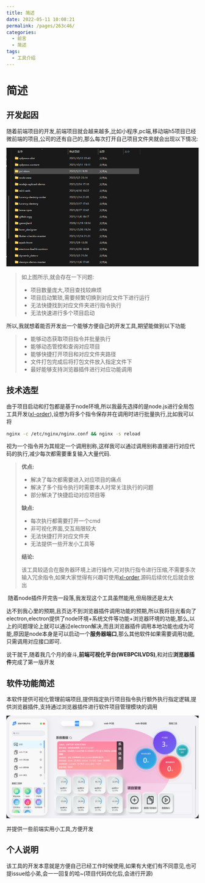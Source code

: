 ```yaml
---
title: 简述
date: 2022-05-11 10:08:21
permalink: /pages/263c46/
categories:
  - 前言
  - 简述
tags:
  - 工具介绍
---
```


# 简述

## 开发起因

​	随着前端项目的开发,前端项目就会越来越多,比如小程序,pc端,移动端h5项目已经微前端的项目,公司的还有自己的,那么每次打开自己项目文件夹就会出现以下情况:

![项目截图](./1.png)

> 如上图所示,就会存在一下问题:
>
> - 项目数量庞大,项目查找较麻烦
> - 项目启动繁琐,需要频繁切换到对应文件下进行运行
> - 无法快捷找到对应文件夹进行指令执行
> - 无法快速进行多个项目启动

​	所以,我就想着能否开发出一个能够方便自己的开发工具,期望能做到以下功能

> - 能够动态获取项目指令并批量执行
> - 能够动态管控和查询对应项目
> - 能够快捷打开项目和对应文件夹路径
> - 文件打包完成后将打包文件放入指定文件下
> - 最好能够支持浏览器插件进行对应功能调用

## 技术选型

​	由于项目启动和打包都是基于node环境,所以我最先选择的是node.js进行全局包工具开发([xl-order](https://www.npmjs.com/package/xl-order)),设想为将多个指令保存并在调用时进行批量执行,比如我可以将

```bash
nginx -c /etc/nginx/nginx.conf && nginx -s reload
```

 视为一个指令并为其规定一个调用别称,这样我可以通过调用别称直接进行对应代码的执行,减少每次都需要重复输入大量代码.

> **优点:**
>
> - 解决了每次都需要进入对应项目的痛点
> - 解决了多个指令执行时需要本人时常关注执行的问题
> - 部分解决了快捷启动对应项目等
>
> **缺点:**
>
> - 每次执行都需要打开一个cmd
> - 非可视化界面,交互局限较大
> - 无法快捷打开对应文件夹
> - 无法提供一些开发小工具等
>
> **结论:**
>
> ​	该工具较适合在服务器环境上进行操作,可对执行指令进行压缩,不需要多次输入冗余指令,如果大家觉得有兴趣可使用[xl-order](https://www.npmjs.com/package/xl-order),源码后续优化后就会放出

​	随着node插件开完告一段落,我发现这个工具虽然能用,但局限还是太大

达不到我心里的预期,且页达不到浏览器插件调用功能的预期,所以我将目光看向了electron,electron提供了node环境+系统文件等功能+浏览器环境的功能,那么,以上的问题理论上就可以通过electron解决,而且浏览器插件调用本地功能也成为可能,原因是node本身是可以启动一个**服务器端口**,那么其他软件如果需要调用功能,只需调用对应接口即可.

​	说干就干,随着我几个月的奋斗,**前端可视化平台(WEBPCILVDS)**,和对应**浏览器插件**完成了第一版开发

## 软件功能简述

​	本软件提供可视化管理前端项目,提供指定执行项目指令执行额外执行指定逻辑,提供浏览器插件,支持通过浏览器插件进行软件项目管理模块的调用

![界面截图](./2.png)

并提供一些前端实用小工具,方便开发

## 个人说明

​		该工具的开发本意就是方便自己已经工作时候使用,如果有大佬们有不同意见,也可提issue给小弟,会一一回复的哈~(项目代码优化后,会进行开源)